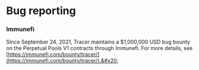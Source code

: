 # Bug reporting

### Immunefi

Since September 24, 2021, Tracer maintains a $1,000,000 USD bug bounty on the Perpetual Pools V1 contracts through Immunefi. For more details, see [https://immunefi.com/bounty/tracer/](https://immunefi.com/bounty/tracer/).&#x20;
